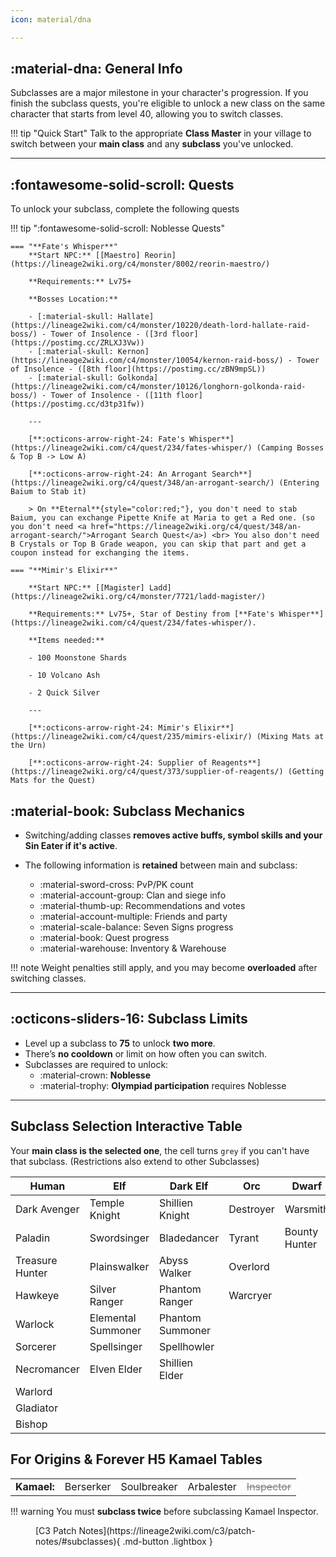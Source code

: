 ```yaml
---
icon: material/dna

---
```

<style>

table td.off {
    color: grey;
    text-decoration: line-through;
}

table td {
    cursor: pointer;
}


table td.selected {
    font-size: large;
    font-weight: bold;
}

</style>

## :material-dna: General Info


Subclasses are a major milestone in your character's progression. If you finish the subclass quests,
you're eligible to unlock a new class on the same character that starts from level 40, 
allowing you to switch classes.

!!! tip "Quick Start"
    Talk to the appropriate **Class Master** in your village to switch between your **main class** and any **subclass** you've unlocked.

---

## :fontawesome-solid-scroll: Quests

To unlock your subclass, complete the following quests


!!! tip ":fontawesome-solid-scroll: Noblesse Quests"

    === "**Fate's Whisper**"
        **Start NPC:** [[Maestro] Reorin](https://lineage2wiki.org/c4/monster/8002/reorin-maestro/)

        **Requirements:** Lv75+

        **Bosses Location:**
        
        - [:material-skull: Hallate](https://lineage2wiki.com/c4/monster/10220/death-lord-hallate-raid-boss/) - Tower of Insolence - ([3rd floor](https://postimg.cc/ZRLXJ3Vw))
        - [:material-skull: Kernon](https://lineage2wiki.com/c4/monster/10054/kernon-raid-boss/) - Tower of Insolence - ([8th floor](https://postimg.cc/zBN9mpSL))
        - [:material-skull: Golkonda](https://lineage2wiki.com/c4/monster/10126/longhorn-golkonda-raid-boss/) - Tower of Insolence - ([11th floor](https://postimg.cc/d3tp31fw))

        ---

        [**:octicons-arrow-right-24: Fate's Whisper**](https://lineage2wiki.com/c4/quest/234/fates-whisper/) (Camping Bosses & Top B -> Low A)

        [**:octicons-arrow-right-24: An Arrogant Search**](https://lineage2wiki.org/c4/quest/348/an-arrogant-search/) (Entering Baium to Stab it)

        > On **Eternal**{style="color:red;"}, you don't need to stab Baium, you can exchange Pipette Knife at Maria to get a Red one. (so you don't need <a href="https://lineage2wiki.org/c4/quest/348/an-arrogant-search/">Arrogant Search Quest</a>) <br> You also don't need B Crystals or Top B Grade weapon, you can skip that part and get a coupon instead for exchanging the items.

    === "**Mimir's Elixir**"

        **Start NPC:** [[Magister] Ladd](https://lineage2wiki.org/c4/monster/7721/ladd-magister/)

        **Requirements:** Lv75+, Star of Destiny from [**Fate's Whisper**](https://lineage2wiki.com/c4/quest/234/fates-whisper/).

        **Items needed:** 
        
        - 100 Moonstone Shards

        - 10 Volcano Ash

        - 2 Quick Silver
        
        ---
        
        [**:octicons-arrow-right-24: Mimir's Elixir**](https://lineage2wiki.com/c4/quest/235/mimirs-elixir/) (Mixing Mats at the Urn)

        [**:octicons-arrow-right-24: Supplier of Reagents**](https://lineage2wiki.org/c4/quest/373/supplier-of-reagents/) (Getting Mats for the Quest)




## :material-book: Subclass Mechanics

- Switching/adding classes **removes active buffs, symbol skills and your Sin Eater if it's active**.
- The following information is **retained** between main and subclass:

    - :material-sword-cross: PvP/PK count
    - :material-account-group: Clan and siege info
    - :material-thumb-up: Recommendations and votes
    - :material-account-multiple: Friends and party
    - :material-scale-balance: Seven Signs progress
    - :material-book: Quest progress
    - :material-warehouse: Inventory & Warehouse

!!! note 
    Weight penalties still apply, and you may become **overloaded** after switching classes.

---

## :octicons-sliders-16: Subclass Limits

- Level up a subclass to **75** to unlock **two more**.
- There’s **no cooldown** or limit on how often you can switch.
- Subclasses are required to unlock:
    - :material-crown: **Noblesse**
    - :material-trophy: **Olympiad participation** requires Noblesse

---

## Subclass Selection Interactive Table

Your **main class is the selected one**, the cell turns `grey` if you can't have that subclass. (Restrictions also extend to other Subclasses)

| Human           | Elf                | Dark Elf         | Orc       | Dwarf         |
|-----------------|--------------------|------------------|-----------|---------------|
| Dark Avenger    | Temple Knight      | Shillien Knight  | Destroyer | Warsmith      |
| Paladin         | Swordsinger        | Bladedancer      | Tyrant    | Bounty Hunter |
| Treasure Hunter | Plainswalker       | Abyss Walker     | Overlord  |               |
| Hawkeye         | Silver Ranger      | Phantom Ranger   | Warcryer  |               |
| Warlock         | Elemental Summoner | Phantom Summoner |           |               |
| Sorcerer        | Spellsinger        | Spellhowler      |           |               |
| Necromancer     | Elven Elder        | Shillien Elder   |           |               |
| Warlord         |                    |                  |           |               |
| Gladiator       |                    |                  |           |               |
| Bishop          |                    |                  |           |               |

## For Origins & Forever H5 Kamael Tables

<style>
.td-off {
    width: 100%;
}


</style>

<table style="width: 100%;">
    <tbody>
    <tr>
        <td style="font-weight: bold; border-right: .05rem solid var(--md-typeset-table-color);">Kamael:</td>
        <td>Berserker</td>
        <td>Soulbreaker</td>
        <td>Arbalester</td>
        <td class="off" style="cursor: not-allowed;">Inspector</td>
    </tr>
    </tbody>
</table>

!!! warning
    You must **subclass twice** before subclassing Kamael Inspector.

<figure markdown="span">
[C3 Patch Notes](https://lineage2wiki.com/c3/patch-notes/#subclasses){ .md-button .lightbox }
</figure>

<script src="/faq/gameplay/progression/js/subclass.js" defer></script>

